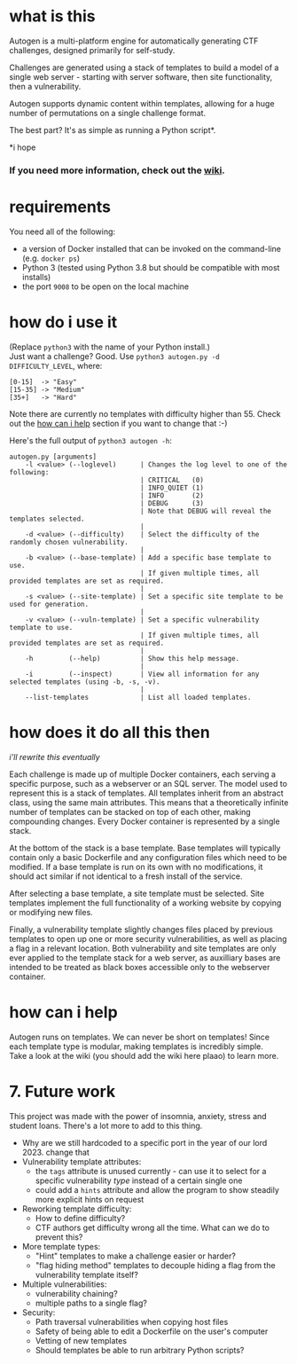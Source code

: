 # what is this
Autogen is a multi-platform engine for automatically generating CTF challenges, designed primarily for self-study.  
  
Challenges are generated using a stack of templates to build a model of a single web server - starting with server software, then site functionality, then a vulnerability.  
  
Autogen supports dynamic content within templates, allowing for a huge number of permutations on a single challenge format.  
  
The best part? It's as simple as running a Python script*.  

*i hope  
  
### If you need more information, check out the [**wiki**](https://github.com/plaaosert/autogen/wiki).

# requirements
You need all of the following:
- a version of Docker installed that can be invoked on the command-line (e.g. `docker ps`)
- Python 3 (tested using Python 3.8 but should be compatible with most installs)
- the port `9008` to be open on the local machine

# how do i use it
(Replace `python3` with the name of your Python install.)  
Just want a challenge? Good. Use `python3 autogen.py -d DIFFICULTY_LEVEL`, where:
```
[0-15]  -> "Easy"
[15-35] -> "Medium"
[35+]   -> "Hard"
```
Note there are currently no templates with difficulty higher than 55. Check out the [how can i help](https://github.com/plaaosert/autogen#how-can-i-help) section if you want to change that :-)

Here's the full output of `python3 autogen -h`:
```
autogen.py [arguments]
    -l <value> (--loglevel)      | Changes the log level to one of the following:
                                 | CRITICAL   (0) 
                                 | INFO_QUIET (1) 
                                 | INFO       (2) 
                                 | DEBUG      (3) 
                                 | Note that DEBUG will reveal the templates selected.
                                 |
    -d <value> (--difficulty)    | Select the difficulty of the randomly chosen vulnerability.
                                 |
    -b <value> (--base-template) | Add a specific base template to use.
                                 | If given multiple times, all provided templates are set as required.
                                 |
    -s <value> (--site-template) | Set a specific site template to be used for generation.
                                 |
    -v <value> (--vuln-template) | Set a specific vulnerability template to use. 
                                 | If given multiple times, all provided templates are set as required.
                                 |
    -h         (--help)          | Show this help message.
                                 |
    -i         (--inspect)       | View all information for any selected templates (using -b, -s, -v).
                                 |
    --list-templates             | List all loaded templates.
```

# how does it do all this then
*i'll rewrite this eventually*  
  
Each challenge is made up of multiple Docker containers, each serving a specific purpose, such as a webserver or an SQL server. The model used to represent this is
a stack of templates. All templates inherit from an abstract class, using the same
main attributes. This means that a theoretically infinite number of templates can be
stacked on top of each other, making compounding changes. Every Docker container
is represented by a single stack.  
  
At the bottom of the stack is a base template. Base templates will typically contain
only a basic Dockerfile and any configuration files which need to be modified. If a
base template is run on its own with no modifications, it should act similar if not
identical to a fresh install of the service.  
  
After selecting a base template, a site template must be selected. Site templates
implement the full functionality of a working website by copying or modifying new
files.  
  
Finally, a vulnerability template slightly changes files placed by previous templates
to open up one or more security vulnerabilities, as well as placing a flag in a relevant
location. Both vulnerability and site templates are only ever applied to the template
stack for a web server, as auxilliary bases are intended to be treated as black boxes
accessible only to the webserver container.  

# how can i help
Autogen runs on templates. We can never be short on templates! Since each template type is modular, making templates is incredibly simple.  
Take a look at the wiki (you should add the wiki here plaao) to learn more.

# 7. Future work
This project was made with the power of insomnia, anxiety, stress and student loans. There's a lot more to add to this thing.
- Why are we still hardcoded to a specific port in the year of our lord 2023. change that
- Vulnerability template attributes:
	- the `tags` attribute is unused currently - can use it to select for a specific vulnerability *type* instead of a certain single one
	- could add a `hints` attribute and allow the program to show steadily more explicit hints on request
- Reworking template difficulty:
	- How to define difficulty?
	- CTF authors get difficulty wrong all the time. What can we do to prevent this?
- More template types:
	- "Hint" templates to make a challenge easier or harder?
	- "flag hiding method" templates to decouple hiding a flag from the vulnerability template itself?
- Multiple vulnerabilities:
	- vulnerability chaining?
	- multiple paths to a single flag?
- Security:
	- Path traversal vulnerabilities when copying host files
	- Safety of being able to edit a Dockerfile on the user's computer
	- Vetting of new templates
	- Should templates be able to run arbitrary Python scripts?
